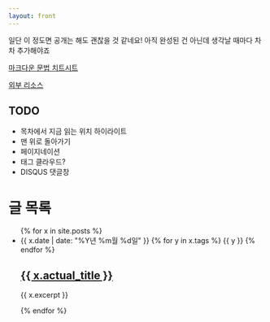 ```yaml
---
layout: front
---
```


일단 이 정도면 공개는 해도 괜찮을 것 같네요! 아직 완성된 건 아닌데 생각날 때마다 차차 추가해야죠

[마크다운 문법 치트시트](/syntax)

[외부 리소스](/thirdparty-license)

## TODO

* 목차에서 지금 읽는 위치 하이라이트
* 맨 위로 돌아가기
* 페이지네이션
* 태그 클라우드?
* DISQUS 댓글창

# 글 목록

<ul id="post-list">
	{% for x in site.posts %}
		<li>
			<span class="metadata">
				<span class="date">{{ x.date | date: "%Y년 %m월 %d일" }}</span>
				{% for y in x.tags %}
					<span class="tag">{{ y }}</span>
				{% endfor %}
			</span>
			<h2><a href="{{ x.url }}">{{ x.actual_title }}</a></h2>
			<p>
				{{ x.excerpt }}
			</p>
		</li>
	{% endfor %}
</ul>